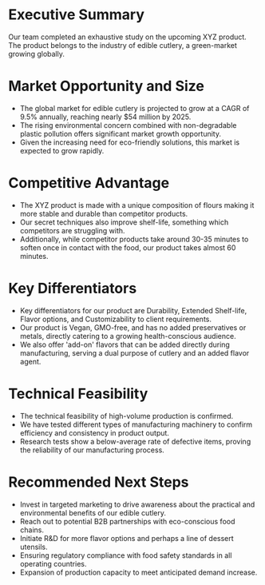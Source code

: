 # Executive Summary

Our team completed an exhaustive study on the upcoming XYZ product. The product belongs to the industry of edible cutlery, a green-market growing globally.

# Market Opportunity and Size
- The global market for edible cutlery is projected to grow at a CAGR of 9.5% annually, reaching nearly $54 million by 2025.
- The rising environmental concern combined with non-degradable plastic pollution offers significant market growth opportunity.
- Given the increasing need for eco-friendly solutions, this market is expected to grow rapidly.
 
# Competitive Advantage
- The XYZ product is made with a unique composition of flours making it more stable and durable than competitor products.
- Our secret techniques also improve shelf-life, something which competitors are struggling with.
- Additionally, while competitor products take around 30-35 minutes to soften once in contact with the food, our product takes almost 60 minutes.

# Key Differentiators
- Key differentiators for our product are Durability, Extended Shelf-life, Flavor options, and Customizability to client requirements.
- Our product is Vegan, GMO-free, and has no added preservatives or metals, directly catering to a growing health-conscious audience.
- We also offer 'add-on' flavors that can be added directly during manufacturing, serving a dual purpose of cutlery and an added flavor agent.

# Technical Feasibility
- The technical feasibility of high-volume production is confirmed.
- We have tested different types of manufacturing machinery to confirm efficiency and consistency in product output.
- Research tests show a below-average rate of defective items, proving the reliability of our manufacturing process.

# Recommended Next Steps
- Invest in targeted marketing to drive awareness about the practical and environmental benefits of our edible cutlery.
- Reach out to potential B2B partnerships with eco-conscious food chains.
- Initiate R&D for more flavor options and perhaps a line of dessert utensils.
- Ensuring regulatory compliance with food safety standards in all operating countries.
- Expansion of production capacity to meet anticipated demand increase.